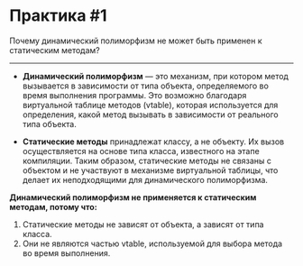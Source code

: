 # Практика #1
Почему динамический полиморфизм не может быть применен к статическим методам?

---

- **Динамический полиморфизм** — это механизм, при котором метод вызывается в зависимости от типа объекта, определяемого во время выполнения программы. Это возможно благодаря виртуальной таблице методов (vtable), которая используется для определения, какой метод вызывать в зависимости от реального типа объекта.

- **Статические методы** принадлежат классу, а не объекту. Их вызов осуществляется на основе типа класса, известного на этапе компиляции. Таким образом, статические методы не связаны с объектом и не участвуют в механизме виртуальной таблицы, что делает их неподходящими для динамического полиморфизма.
  
**Динамический полиморфизм не применяется к статическим методам, потому что:**

1. Статические методы не зависят от объекта, а зависят от типа класса.
2. Они не являются частью vtable, используемой для выбора метода во время выполнения.

